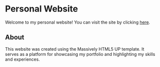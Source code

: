 # Personal Website
Welcome to my personal website! You can visit the site by clicking [here](https://anabella-varela.github.io).

## About
This website was created using the Massively HTML5 UP template. It serves as a platform for showcasing my portfolio and highlighting my skills and experiences.